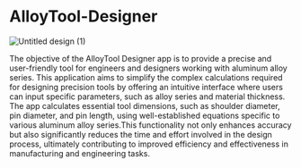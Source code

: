 # AlloyTool-Designer
![Untitled design (1)](https://github.com/akshansh11/AlloyTool-Designer/assets/47514698/4cfc0cc1-d0d4-4722-a6cb-b89698c4d94d)

The objective of the AlloyTool Designer app is to provide a precise and user-friendly tool for engineers and designers working with aluminum alloy series. This application aims to simplify the complex calculations required for designing precision tools by offering an intuitive interface where users can input specific parameters, such as alloy series and material thickness. The app calculates essential tool dimensions, such as shoulder diameter, pin diameter, and pin length, using well-established equations specific to various aluminum alloy series.This functionality not only enhances accuracy but also significantly reduces the time and effort involved in the design process, ultimately contributing to improved efficiency and effectiveness in manufacturing and engineering tasks.
